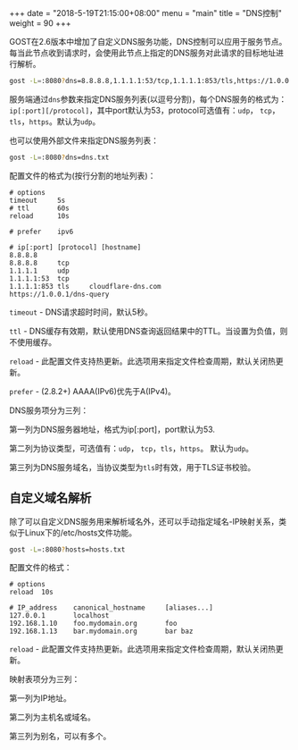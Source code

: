+++
date = "2018-5-19T21:15:00+08:00"
menu = "main"
title = "DNS控制"
weight = 90
+++

GOST在2.6版本中增加了自定义DNS服务功能，DNS控制可以应用于服务节点。每当此节点收到请求时，会使用此节点上指定的DNS服务对此请求的目标地址进行解析。

```bash
gost -L=:8080?dns=8.8.8.8,1.1.1.1:53/tcp,1.1.1.1:853/tls,https://1.0.0.1/dns-query
```

服务端通过`dns`参数来指定DNS服务列表(以逗号分割)，每个DNS服务的格式为：`ip[:port][/protocol]`，其中port默认为53，protocol可选值有：`udp`， `tcp`，`tls`，`https`。默认为`udp`。

也可以使用外部文件来指定DNS服务列表：

```bash
gost -L=:8080?dns=dns.txt
```

配置文件的格式为(按行分割的地址列表)：

```text
# options
timeout     5s
# ttl       60s
reload      10s

# prefer    ipv6

# ip[:port] [protocol] [hostname]
8.8.8.8
8.8.8.8     tcp
1.1.1.1     udp
1.1.1.1:53  tcp
1.1.1.1:853 tls     cloudflare-dns.com
https://1.0.0.1/dns-query
```

`timeout` - DNS请求超时时间，默认5秒。

`ttl` - DNS缓存有效期，默认使用DNS查询返回结果中的TTL。当设置为负值，则不使用缓存。

`reload` - 此配置文件支持热更新。此选项用来指定文件检查周期，默认关闭热更新。

`prefer` - (2.8.2+) AAAA(IPv6)优先于A(IPv4)。

DNS服务项分为三列：

第一列为DNS服务器地址，格式为ip[:port]，port默认为53.

第二列为协议类型，可选值有：`udp`， `tcp`，`tls`，`https`。 默认为`udp`。

第三列为DNS服务域名，当协议类型为`tls`时有效，用于TLS证书校验。

## 自定义域名解析

除了可以自定义DNS服务用来解析域名外，还可以手动指定域名-IP映射关系，类似于Linux下的/etc/hosts文件功能。

```bash
gost -L=:8080?hosts=hosts.txt
```

配置文件的格式：

```text
# options
reload  10s

# IP_address    canonical_hostname     [aliases...]
127.0.0.1       localhost
192.168.1.10    foo.mydomain.org       foo
192.168.1.13    bar.mydomain.org       bar baz
```

`reload` - 此配置文件支持热更新。此选项用来指定文件检查周期，默认关闭热更新。

映射表项分为三列：

第一列为IP地址。

第二列为主机名或域名。

第三列为别名，可以有多个。